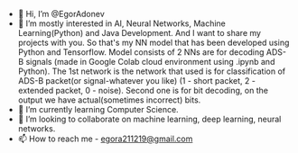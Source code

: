 - 👋 Hi, I’m @EgorAdonev
- 👀 I’m mostly interested in AI, Neural Networks, Machine Learning(Python) and Java Development. And I want to share my projects with you.
So that's my NN model that has been developed using Python and Tensorflow. Model consists of 2 NNs are for decoding ADS-B signals (made in Google Colab cloud environment using .ipynb and Python).
The 1st network is the network that used is for classification of ADS-B packet(or signal-whatever you like) (1 - short packet, 2 - extended packet, 0 - noise).
Second one is for bit decoding, on the output we have actual(sometimes incorrect) bits.
- 🌱 I’m currently learning Computer Science.
- 💞️ I’m looking to collaborate on machine learning, deep learning, neural networks.
- 📫 How to reach me - egora211219@gmail.com

<!---
EgorAdonev/EgorAdonev is a ✨ special ✨ repository because its `README.md` (this file) appears on your GitHub profile.
You can click the Preview link to take a look at your changes.
--->
